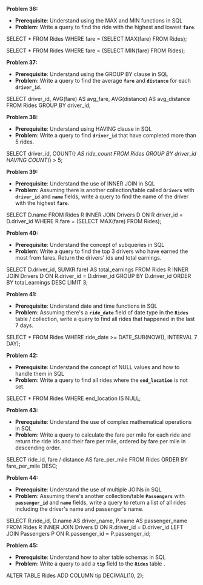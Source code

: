 **Problem 36:**

- **Prerequisite**: Understand using the MAX and MIN functions in SQL 
- **Problem**: Write a query to find the ride with the highest and lowest **`fare`**.

SELECT * FROM Rides
WHERE fare = (SELECT MAX(fare) FROM Rides);

SELECT * FROM Rides
WHERE fare = (SELECT MIN(fare) FROM Rides);


**Problem 37:**

- **Prerequisite**: Understand using the GROUP BY clause in SQL 
- **Problem**: Write a query to find the average **`fare`** and **`distance`** for each **`driver_id`**.

SELECT driver_id, AVG(fare) AS avg_fare, AVG(distance) AS avg_distance FROM Rides GROUP BY driver_id;

**Problem 38:**

- **Prerequisite**: Understand using HAVING clause in SQL 
- **Problem**: Write a query to find **`driver_id`** that have completed more than 5 rides.

SELECT driver_id, COUNT(*) AS ride_count
FROM Rides GROUP BY driver_id HAVING COUNT(*) > 5;


**Problem 39:**

- **Prerequisite**: Understand the use of INNER JOIN in SQL 
- **Problem**: Assuming there is another collection/table called **`Drivers`** with **`driver_id`** and **`name`** fields, write a query to find the name of the driver with the highest **`fare`**.


SELECT D.name FROM Rides R INNER JOIN Drivers D ON R driver_id = D.driver_id WHERE R.fare = (SELECT MAX(fare) FROM Rides);


**Problem 40:**

- **Prerequisite**: Understand the concept of subqueries in SQL 
- **Problem**: Write a query to find the top 3 drivers who have earned the most from fares. Return the drivers' ids and total earnings.

SELECT D.driver_id, SUM(R.fare) AS total_earnings FROM Rides R INNER JOIN Drivers D ON R.driver_id = D.driver_id GROUP BY D.driver_id ORDER BY total_earnings DESC LIMIT 3;


**Problem 41:**

- **Prerequisite**: Understand date and time functions in SQL 
- **Problem**: Assuming there's a **`ride_date`** field of date type in the **`Rides`** table / collection, write a query to find all rides that happened in the last 7 days.

SELECT * FROM Rides WHERE ride_date >= DATE_SUB(NOW(), INTERVAL 7 DAY);

**Problem 42:**

- **Prerequisite**: Understand the concept of NULL values and how to handle them in SQL 
- **Problem**: Write a query to find all rides where the **`end_location`** is not set.

SELECT * FROM Rides WHERE end_location IS NULL;


**Problem 43:**

- **Prerequisite**: Understand the use of complex mathematical operations in SQL 
- **Problem**: Write a query to calculate the fare per mile for each ride and return the ride ids and their fare per mile, ordered by fare per mile in descending order.

SELECT ride_id, fare / distance AS fare_per_mile FROM Rides
ORDER BY fare_per_mile DESC;

**Problem 44:**

- **Prerequisite**: Understand the use of multiple JOINs in SQL 
- **Problem**: Assuming there's another collection/table **`Passengers`** with **`passenger_id`** and **`name`** fields, write a query to return a list of all rides including the driver's name and passenger's name.

SELECT R.ride_id, D.name AS driver_name, P.name AS passenger_name FROM Rides R INNER JOIN Drivers D ON R.driver_id = D.driver_id LEFT JOIN Passengers P ON R.passenger_id = P.passenger_id;

**Problem 45:**

- **Prerequisite**: Understand how to alter table schemas in SQL 
- **Problem**: Write a query to add a **`tip`** field to the **`Rides`** table .

ALTER TABLE Rides ADD COLUMN tip DECIMAL(10, 2);





